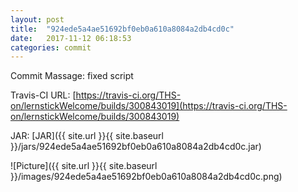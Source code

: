 ```yaml
---
layout: post
title:  "924ede5a4ae51692bf0eb0a610a8084a2db4cd0c"
date:   2017-11-12 06:18:53
categories: commit
---
```


Commit Massage: fixed script  

Travis-CI URL: [https://travis-ci.org/THS-on/lernstickWelcome/builds/300843019](https://travis-ci.org/THS-on/lernstickWelcome/builds/300843019)

JAR: [JAR]({{ site.url }}{{ site.baseurl }}/jars/924ede5a4ae51692bf0eb0a610a8084a2db4cd0c.jar)

![Picture]({{ site.url }}{{ site.baseurl }}/images/924ede5a4ae51692bf0eb0a610a8084a2db4cd0c.png)

